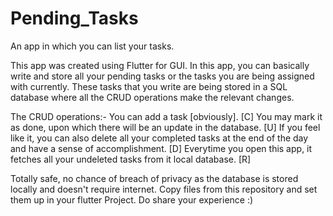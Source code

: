 # Pending_Tasks
An app in which you can list your tasks.

This app was created using Flutter for GUI.
In this app, you can basically write and store all your pending tasks or the tasks you are being assigned with currently.
These tasks that you write are being stored in a SQL database where all the CRUD operations make the relevant changes.

The CRUD operations:-
You can add a task [obviously]. [C]
You may mark it as done, upon which there will be an update in the database. [U]
If you feel like it, you can also delete all your completed tasks at the end of the day and have a sense of accomplishment. [D]
Everytime you open this app, it fetches all your undeleted tasks from it local database. [R]

Totally safe, no chance of breach of privacy as the database is stored locally and doesn't require internet.
Copy files from this repository and set them up in your flutter Project.
Do share your experience :)
